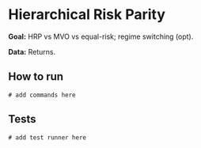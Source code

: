# Hierarchical Risk Parity

**Goal:** HRP vs MVO vs equal-risk; regime switching (opt).

**Data:** Returns.

## How to run

```
# add commands here
```

## Tests

```
# add test runner here
```
